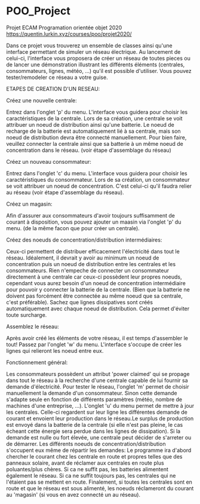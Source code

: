 # POO_Project
Projet ECAM Programation orientée objet 2020
https://quentin.lurkin.xyz/courses/poo/projet2020/

Dans ce projet vous trouverez un ensemble de classes ainsi qu'une interface permettant de simuler un réseau électrique.
Au lancement de celui-ci, l'interface vous proposera de créer un réseau de toutes pieces ou de lancer une démonstration illustrant les différents éléments (centrales, consommateurs, lignes, météo, ...) qu'il est possible d'utiliser. Vous pouvez tester/remodeler ce réseau a votre guise.


ETAPES DE CREATION D'UN RESEAU:

  Créez une nouvelle centrale:
  
Entrez dans l'onglet 'p' du menu. L'interface vous guidera pour choisir les caractéristiques de la centrale. Lors de sa création, une centrale se voit attribuer un noeud de distribution ainsi qu'une batterie. Le noeud de recharge de la batterie est automatiquement lié à sa centrale, mais son noeud de distribution devra être connecté manuellement. Pour bien faire, veuillez connecter la centrale ainsi que sa batterie à un même noeud de concentration dans le réseau. (voir étape d'assemblage du réseau)


  Créez un nouveau consommateur:
  
Entrez dans l'onglet 'c' du menu. L'interface vous guidera pour choisir les caractéristiques du consommateur. Lors de sa création, un consommateur se voit attribuer un noeud de concentration. C'est celui-ci qu'il faudra relier au réseau (voir étape d'assemblage du réseau).


  Créez un magasin:
  
 Afin d'assurer aux consommateurs d'avoir toujours suffisamment de courant à disposition, vous pouvez ajouter un maasin via l'onglet 'p' du menu. (de la même facon que pour créer un centrale).


  Créez des noeuds de concentration/distribution intermédiaires:
  
Ceux-ci permettent de distribuer efficacement l'électricité dans tout le réseau. 
Idéalement, il devrait y avoir au minimum un noeud de concentration puis un noeud de distribution entre les centrales et les consommateurs. Rien n'empeche de connecter un consommateur directement à une centrale car ceux-ci possèdent leur propres noeuds, cependant vous aurez besoin d'un noeud de concentration intermédiaire pour pouvoir y connecter la batterie de la centrale. (Bien que la batterie ne doivent pas forcément être connectée au même noeud que sa centrale, c'est préférable).
Sachez que lignes dissipatives sont créés automatiquement avec chaque noeud de distribution. Cela permet d'éviter toute surcharge.


  Assemblez le réseau:
  
Après avoir créé les éléments de votre réseau, il est temps d'assembler le tout! Passez par l'onglet 'w' du menu. L'interface s'occupe de créer les lignes qui relieront les noeud entre eux. 


Fonctionnement général:

Les consommateurs possèdent un attribut 'power claimed' qui se propage dans tout le réseau à la recherche d'une centrale capable de lui fournir sa demande d'électricité. Pour tester le réseau, l'onglet 'm' permet de choisir manuellement la demande d'un consommateur. Sinon cette demande s'adapte seule en fonction de différents paramètres (météo, nombre de machines d'une entreprise, ...).
L'onglet 'u' du menu permet de mettre à jour les centrales. Celle-ci regardent sur leur ligne les différentes demande de courant et envoient leur production dans le réseau.Le surplus de production est envoyé dans la batterie de la centrale (si elle n'est pas pleine, le cas écheant cette énergie sera perdue dans les lignes de dissipation). 
Si la demande est nulle ou fort élevée, une centrale peut décider de s'arreter ou de démarrer. Les différents noeuds de concentration/distribution s'occupent eux même de répartir les demandes:
Le programme ira d'abord chercher le courant chez les centrale en route et propres telles que des panneaux solaire, avant de réclamer aux centrales en route plus poluantes/plus chères. Si ca ne suffit pas, les batteries alimentent également le réseau. Si ca ne suffit toujours pas, les centrales qui ne l'étaient pas se mettent en route. Finalement, si toutes les centrales sont en route et que le réseau est sous alimenté, les noeuds réclameront du courant au 'magasin' (si vous en avez connecté un au réseau).

